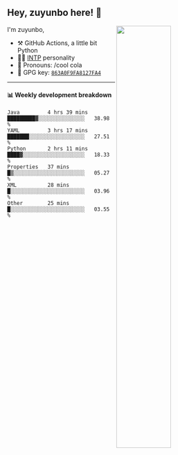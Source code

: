 

## Hey, zuyunbo here! :wave: 
[<img align="right" width="50%" src="https://github-readme-stats.vercel.app/api?username=zuyunbo&theme=dark&show_icons=true">](https://metrics.lecoq.io/ouuan?template=classic)

I'm zuyunbo,

-   :hammer_and_pick: GitHub Actions, a little bit Python
-   :man_scientist: [INTP](https://www.16personalities.com/profiles/3302586f07ca3) personality
-   :man: Pronouns: /cool cola
-   :key: GPG key: [`863A0F9FA8127FA4`](https://github.com/zuyunbo.gpg)

---

#### :bar_chart: Weekly development breakdown
<!--START_SECTION:waka-->

```text
Java         4 hrs 39 mins   █████████▓░░░░░░░░░░░░░░░   38.98 %
YAML         3 hrs 17 mins   ███████░░░░░░░░░░░░░░░░░░   27.51 %
Python       2 hrs 11 mins   ████▓░░░░░░░░░░░░░░░░░░░░   18.33 %
Properties   37 mins         █▒░░░░░░░░░░░░░░░░░░░░░░░   05.27 %
XML          28 mins         █░░░░░░░░░░░░░░░░░░░░░░░░   03.96 %
Other        25 mins         █░░░░░░░░░░░░░░░░░░░░░░░░   03.55 %
```

<!--END_SECTION:waka-->

